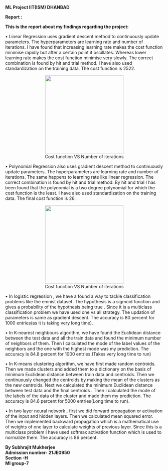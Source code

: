 <strong>ML Project IIT(ISM) DHANBAD

Report  :  

This is the report about my findings regarding the project:<br>
</strong>

•	Linear Regression uses gradient descent method to continuously update parameters. The hyperparameters are learning rate and number of iterations. I have found that
increasing learning rate makes the cost function minimise rapidly but after a certain point it oscillates. Whereas lower learning rate makes the cost function minimise
very slowly. The correct combination is found by hit and trial method. I have also used standardization on the training data. The cost function is 2522.
<p align="center">
<img src= "https://user-images.githubusercontent.com/103888763/163831801-cf83323f-d233-43ba-a1a2-7884da5659f4.png" width="250" height="250" align="center" />
<br>Cost function VS Number of iterations
</p>


•	Polynomial Regression also uses gradient descent method to continuously update parameters. The hyperparameters are learning rate and number of iterations. The same happens to learning rate like linear regression. The correct combination is found by hit and trial method. By hit and trial I has been found that the polynomial is a
two degree polynomial for which the cost function is the least. I have also used standardization on the training data. The final cost function is 26.
<p align="center">
<img src= "https://user-images.githubusercontent.com/103888763/163833522-f634aea8-9c5f-4606-825b-6bd1159a9fea.png" width="250" height="250" align="center" />
<br>Cost function VS Number of iterations
</p>


•	In logistic regression , we have a found a way to tackle classification problems like the emnist dataset. The hypothesis is a sigmoid function and gives a probability of the hypothesis being true . Since it is a multiclass classification problem we have used one vs all strategy. The updation of parameters is same as gradient descent. The accuracy is 80 percent for 1000 entries(as it is taking very long time).


•	In K-nearest neighbours algorithm, we have found the Euclidean distance between the test data and all the train data and found the minimum number of neighbors of them. Then I calculated the mode of the label values of the neighbors and the one with the highest mode was my prediction. The accuracy is 84.8 percent for 1000 entries.(Takes very long time to run)


•	In K-means clustering algorithm, we have first made random centroids. Then we made clusters and added them to a dictionary on the basis of minimum Euclidean distance between train data and centroids. Then we continuously changed the centroids by making the mean of the clusters as the new centroids. Next we calculated the minimum Euclidean distance between test data and the final centroids . Then I calculated the mode of the labels of the data of the cluster and made them my prediction. The accuracy is 84.6 percent for 5000 entries(Long time to run).


•	In two layer neural network , first we did forward propagation or activation of the input and hidden layers. Then we calculated mean squared error. Then we implemented backward propagation which is a mathematical use of weights of one layer to calculate weights of previous layer. Since this is a multiclass problem I have used softmax activation function which is used to normalize them. The accuracy is 86 percent.

<strong>
By Subhrajit Mukherjee<br>
Admission number- 21JE0950<br>
Section -H<br>
Ml group-7<br>
</strong>

